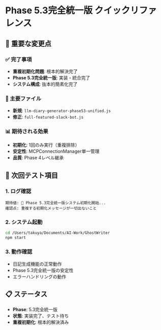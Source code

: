 # Phase 5.3完全統一版 クイックリファレンス

## 🚀 重要な変更点

### ✅ 完了事項
- **重複初期化問題**: 根本的解決完了
- **Phase 5.3完全統一版**: 実装・統合完了
- **システム構成**: 抜本的簡素化完了

### 🔧 主要ファイル
- **新規**: `llm-diary-generator-phase53-unified.js`
- **修正**: `full-featured-slack-bot.js`

### 📊 期待される効果
- **初期化**: 1回のみ実行（重複排除）
- **安定性**: MCPConnectionManager単一管理
- **品質**: Phase 4レベル継承

## 🧪 次回テスト項目

### 1. ログ確認
```
期待値: 🎯 Phase 5.3完全統一版システム初期化開始...
確認点: 重複する初期化メッセージが一切出ないこと
```

### 2. システム起動
```bash
cd /Users/takuya/Documents/AI-Work/GhostWriter
npm start
```

### 3. 動作確認
- 日記生成機能の正常動作
- Phase 5.3完全統一版の安定性
- エラーハンドリングの動作

## 📋 ステータス
- **Phase**: 5.3完全統一版
- **状態**: 実装完了、テスト待ち
- **重複初期化**: 根本的解決済み